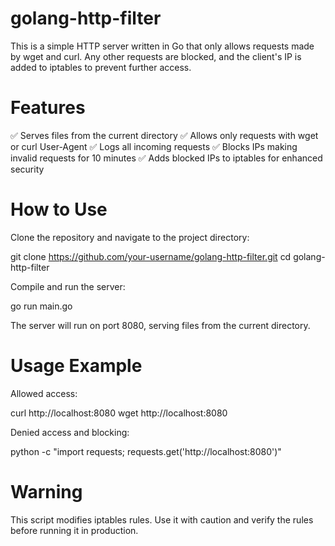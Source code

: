 # golang-http-filter
This is a simple HTTP server written in Go that only allows requests made by wget and curl. Any other requests are blocked, and the client's IP is added to iptables to prevent further access.

# Features

✅ Serves files from the current directory
✅ Allows only requests with wget or curl User-Agent
✅ Logs all incoming requests
✅ Blocks IPs making invalid requests for 10 minutes
✅ Adds blocked IPs to iptables for enhanced security

# How to Use

Clone the repository and navigate to the project directory:

git clone https://github.com/your-username/golang-http-filter.git
cd golang-http-filter

Compile and run the server:

go run main.go

The server will run on port 8080, serving files from the current directory.

# Usage Example

Allowed access:

curl http://localhost:8080
wget http://localhost:8080

Denied access and blocking:

python -c "import requests; requests.get('http://localhost:8080')"

# Warning

This script modifies iptables rules. Use it with caution and verify the rules before running it in production.
